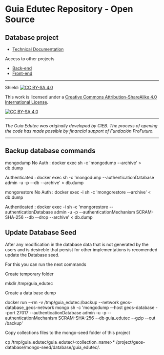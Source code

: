 
# Guia Edutec Repository - Open Source

## Database project

* [Technical Documentation](https://github.com/EL-BID/geos-database/blob/master/Documentaci%C3%B3n_T%C3%A9cnica_Guia_Edutec.pdf)

Access to other projects
* [Back-end](https://github.com/EL-BID/geos-backend)
* [Front-end](https://github.com/EL-BID/geos-frontend)


---
Shield: [![CC BY-SA 4.0][cc-by-sa-shield]][cc-by-sa]

This work is licensed under a
[Creative Commons Attribution-ShareAlike 4.0 International License][cc-by-sa].

[![CC BY-SA 4.0][cc-by-sa-image]][cc-by-sa]

[cc-by-sa]: http://creativecommons.org/licenses/by-sa/4.0/
[cc-by-sa-image]: https://licensebuttons.net/l/by-sa/4.0/88x31.png
[cc-by-sa-shield]: https://img.shields.io/badge/License-CC%20BY--SA%204.0-lightgrey.svg

---
_The Guia Edutec was originally developed by CIEB. The process of opening the code has made possible by financial support of Fundación ProFuturo._


---

## Backup database commands

mongodump
No Auth : docker exec <mongodb container> sh -c 'mongodump --archive' > db.dump

Authenticated : docker exec <mongodb container> sh -c 'mongodump --authenticationDatabase admin -u <user> -p <password> --db <database> --archive' > db.dump

mongorestore
No Auth : docker exec -i <mongodb container> sh -c 'mongorestore --archive' < db.dump

Authenticated : docker exec -i <mongodb container> sh -c 'mongorestore --authenticationDatabase admin -u <user> -p <password> --authenticationMechanism SCRAM-SHA-256 --db <database> --drop --archive' < db.dump


## Update Database Seed

After any modification in the database data that is not generated by the users and is desireble that persist for other implementations is recomended update the Database seed.

For this you can run the next commands


Create temporary folder 

mkdir /tmp/guia_edutec

Create a data base dump

docker run --rm -v /tmp/guia_edutec:/backup --network geos-database_geos-network mongo sh -c 'mongodump --host geos-database --port 27017 --authenticationDatabase admin -u <user> -p <password> --authenticationMechanism SCRAM-SHA-256 --db guia_edutec --gzip --out /backup'

Copy collections files to the mongo-seed folder of this project

cp /tmp/guia_edutec/guia_edutec/<collection_name>* /project/geos-database/mongo-seed/database/guia_edutec/.

